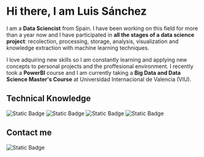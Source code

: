 # Hi there, I am Luis Sánchez
I am a **Data Sciencist** from Spain. I have been working on this field for more than a year now and I have participated in **all the stages of a data science project**: recolection, processing, storage, analysis, visualization and knowledge extraction with machine learning techniques.

I love adquiring new skills so I am constantly learning and applying new concepts to personal projects and the proffesional environment. I recently took a **PowerBI** course and I am currently taking a **Big Data and Data Science Master's Course** at Universidad Internacional de Valencia (VIU).

## Technical Knowledge
![Static Badge](https://img.shields.io/badge/Python-%233776AB?style=for-the-badge&logo=python&logoColor=white&labelColor=black)
![Static Badge](https://img.shields.io/badge/PowerBI-%23F2C811?style=for-the-badge&logo=powerbi&logoColor=white&labelColor=black)
![Static Badge](https://img.shields.io/badge/MongoDB-%2347A248?style=for-the-badge&logo=mongodb&logoColor=white&labelColor=black)
![Static Badge](https://img.shields.io/badge/MySQL-%234479A1?style=for-the-badge&logo=mysql&logoColor=white&labelColor=black)


## Contact me
<img alt="Static Badge" src="https://img.shields.io/badge/LinkedIn-%230A66C2?style=for-the-badge&logo=linkedin&logoColor=white&labelColor=black&link=www.linkedin.com%2Fin%2F%20luis-s%C3%A1nchez-calvo">

